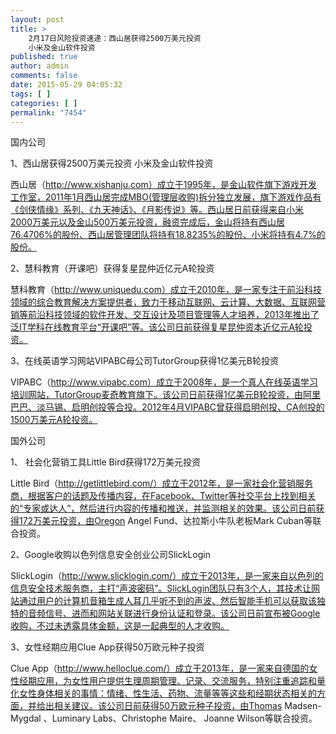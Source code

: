 ```yaml
---
layout: post
title: >
    2月17日风险投资速递：西山居获得2500万美元投资
    小米及金山软件投资
published: true
author: admin
comments: false
date: 2015-05-29 04:05:32
tags: [ ]
categories: [ ]
permalink: "7454"
---
```



国内公司

1、西山居获得2500万美元投资 小米及金山软件投资

西山居（http://www.xishanju.com）成立于1995年，是金山软件旗下游戏开发工作室，2011年1月西山居完成MBO(管理层收购)拆分独立发展，旗下游戏作品有《剑侠情缘》系列、《九天神话》、《月影传说》等。西山居日前获得来自小米2000万美元以及金山500万美元投资，融资完成后，金山将持有西山居76.4706%的股份、西山居管理团队将持有18.8235%的股份、小米将持有4.7%的股份。

2、慧科教育（开课吧）获得复星昆仲近亿元A轮投资

慧科教育（http://www.uniquedu.com）成立于2010年，是一家专注于前沿科技领域的综合教育解决方案提供者，致力于移动互联网、云计算、大数据、互联网营销等前沿科技领域的软件开发、交互设计及项目管理等人才培养，2013年推出了泛IT学科在线教育平台“开课吧”等。该公司日前获得复星昆仲资本近亿元A轮投资。

3、在线英语学习网站VIPABC母公司TutorGroup获得1亿美元B轮投资

VIPABC（http://www.vipabc.com）成立于2008年，是一个真人在线英语学习培训网站，TutorGroup麦奇教育旗下。该公司日前获得1亿美元B轮投资，由阿里巴巴、淡马锡、启明创投等合投。2012年4月VIPABC曾获得启明创投、CA创投的1500万美元A轮投资。

国外公司

1、 社会化营销工具Little Bird获得172万美元投资

Little Bird（http://getlittlebird.com/）成立于2012年，是一家社会化营销服务商，根据客户的话题及传播内容，在Facebook、Twitter等社交平台上找到相关的“专家或达人”，然后进行内容的传播和推送，并监测相关的效果。该公司日前获得172万美元投资，由Oregon Angel Fund、达拉斯小牛队老板Mark Cuban等联合投资。

2、Google收购以色列信息安全创业公司SlickLogin

SlickLogin（http://www.slicklogin.com/）成立于2013年，是一家来自以色列的信息安全技术服务商，主打“声波密码”。SlickLogin团队只有3个人，其技术让网站通过用户的计算机音箱生成人耳几乎听不到的声波、然后智能手机可以获取该独特的音频信号、进而和网站关联进行身份认证和登录。该公司日前宣布被Google收购，不过未透露具体金额，这是一起典型的人才收购。

3、女性经期应用Clue App获得50万欧元种子投资

Clue App（http://www.helloclue.com/）成立于2013年，是一家来自德国的女性经期应用，为女性用户提供生理周期管理、记录、交流服务，特别注重追踪和量化女性身体相关的事情：情绪、性生活、药物、流量等等这些和经期状态相关的方面，并给出相关建议。该公司日前获得50万欧元种子投资，由Thomas Madsen-Mygdal 、Luminary Labs、Christophe Maire、 Joanne Wilson等联合投资。